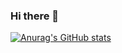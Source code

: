 ### Hi there 👋

[![Anurag's GitHub stats](https://github-readme-stats.vercel.app/api?username=nguyentantrung2000)](https://github.com/anuraghazra/github-readme-stats)

